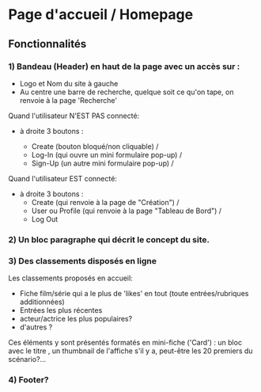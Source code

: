 # Page d'accueil / Homepage

## Fonctionnalités


### 1) Bandeau (Header) en haut de la page avec un accès sur :


- Logo et Nom du site à gauche
- Au centre une barre de recherche, quelque soit ce qu'on tape, on renvoie à la page 'Recherche'

Quand l'utilisateur N'EST PAS connecté:
- à droite 3 boutons :

    - Create (bouton bloqué/non cliquable) /
    - Log-In (qui ouvre un mini formulaire pop-up) / 
    - Sign-Up (un autre mini formulaire pop-up) / 

Quand l'utilisateur EST connecté:
- à droite 3 boutons : 
    - Create (qui renvoie à la page de "Création") /
    - User ou Profile (qui renvoie à la page "Tableau de Bord") / 
    - Log Out


### 2) Un bloc paragraphe qui décrit le concept du site.


### 3) Des classements disposés en ligne
Les classements proposés en accueil:

- Fiche film/série qui a le plus de 'likes' en tout (toute entrées/rubriques additionnées)
- Entrées les plus récentes
- acteur/actrice les plus populaires?
- d'autres ?

Ces éléments y sont présentés formatés en mini-fiche ('Card') :
un bloc avec le titre , un thumbnail de l'affiche s'il y a, peut-être les 20 premiers du scénario?...


### 4) Footer?

